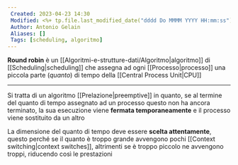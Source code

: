 ```yaml
---
 Created: 2023-04-23 14:30
 Modified: <%+ tp.file.last_modified_date("dddd Do MMMM YYYY HH:mm:ss") %>
 Author: Antonio Gelain
 Aliases: []
 Tags: [scheduling, algoritmo]
---
```


**Round robin** è un [[Algoritmi-e-strutture-dati/Algoritmo|algoritmo]] di [[Scheduling|scheduling]] che assegna ad ogni [[Processo|processo]] una piccola parte (*quanto*) di tempo della [[Central Process Unit|CPU]]

---

Si tratta di un algoritmo [[Prelazione|preemptive]] in quanto, se al termine del quanto di tempo assegnato ad un processo questo non ha ancora terminato, la sua esecuzione viene **fermata temporaneamente** e il processo viene sostituito da un altro

La dimensione del quanto di tempo deve essere **scelta attentamente**, questo perché se il quanto è troppo grande avvengono pochi [[Context switching|context switches]], altrimenti se è troppo piccolo ne avvengono troppi, riducendo così le prestazioni